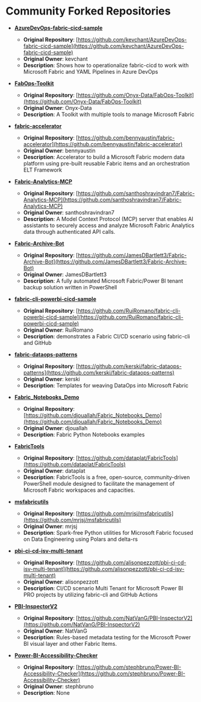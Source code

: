 # Community Forked Repositories

- **[AzureDevOps-fabric-cicd-sample](https://github.com/FabricEssentials/AzureDevOps-fabric-cicd-sample)**
  - **Original Repository**: [https://github.com/kevchant/AzureDevOps-fabric-cicd-sample](https://github.com/kevchant/AzureDevOps-fabric-cicd-sample)
  - **Original Owner**: kevchant
  - **Description**: Shows how to operationalize fabric-cicd to work with Microsoft Fabric and YAML Pipelines in Azure DevOps

- **[FabOps-Toolkit](https://github.com/FabricEssentials/FabOps-Toolkit)**
  - **Original Repository**: [https://github.com/Onyx-Data/FabOps-Toolkit](https://github.com/Onyx-Data/FabOps-Toolkit)
  - **Original Owner**: Onyx-Data
  - **Description**: A Toolkit with multiple tools to manage Microsoft Fabric

- **[fabric-accelerator](https://github.com/FabricEssentials/fabric-accelerator)**
  - **Original Repository**: [https://github.com/bennyaustin/fabric-accelerator](https://github.com/bennyaustin/fabric-accelerator)
  - **Original Owner**: bennyaustin
  - **Description**: Accelerator to build a Microsoft Fabric modern data platform using pre-built reusable Fabric items and an orchestration ELT Framework

- **[Fabric-Analytics-MCP](https://github.com/FabricEssentials/Fabric-Analytics-MCP)**
  - **Original Repository**: [https://github.com/santhoshravindran7/Fabric-Analytics-MCP](https://github.com/santhoshravindran7/Fabric-Analytics-MCP)
  - **Original Owner**: santhoshravindran7
  - **Description**: A Model Context Protocol (MCP) server that enables AI assistants to securely access and analyze Microsoft Fabric Analytics data through authenticated API calls.

- **[Fabric-Archive-Bot](https://github.com/FabricEssentials/Fabric-Archive-Bot)**
  - **Original Repository**: [https://github.com/JamesDBartlett3/Fabric-Archive-Bot](https://github.com/JamesDBartlett3/Fabric-Archive-Bot)
  - **Original Owner**: JamesDBartlett3
  - **Description**: A fully automated Microsoft Fabric/Power BI tenant backup solution written in PowerShell

- **[fabric-cli-powerbi-cicd-sample](https://github.com/FabricEssentials/fabric-cli-powerbi-cicd-sample)**
  - **Original Repository**: [https://github.com/RuiRomano/fabric-cli-powerbi-cicd-sample](https://github.com/RuiRomano/fabric-cli-powerbi-cicd-sample)
  - **Original Owner**: RuiRomano
  - **Description**: demonstrates a Fabric CI/CD scenario using fabric-cli and GitHub

- **[fabric-dataops-patterns](https://github.com/FabricEssentials/fabric-dataops-patterns)**
  - **Original Repository**: [https://github.com/kerski/fabric-dataops-patterns](https://github.com/kerski/fabric-dataops-patterns)
  - **Original Owner**: kerski
  - **Description**: Templates for weaving DataOps into Microsoft Fabric

- **[Fabric_Notebooks_Demo](https://github.com/FabricEssentials/Fabric_Notebooks_Demo)**
  - **Original Repository**: [https://github.com/djouallah/Fabric_Notebooks_Demo](https://github.com/djouallah/Fabric_Notebooks_Demo)
  - **Original Owner**: djouallah
  - **Description**: Fabric Python Notebooks examples

- **[FabricTools](https://github.com/FabricEssentials/FabricTools)**
  - **Original Repository**: [https://github.com/dataplat/FabricTools](https://github.com/dataplat/FabricTools)
  - **Original Owner**: dataplat
  - **Description**: FabricTools is a free, open-source, community-driven PowerShell module designed to facilitate the management of Microsoft Fabric workspaces and capacities.

- **[msfabricutils](https://github.com/FabricEssentials/msfabricutils)**
  - **Original Repository**: [https://github.com/mrjsj/msfabricutils](https://github.com/mrjsj/msfabricutils)
  - **Original Owner**: mrjsj
  - **Description**: Spark-free Python utilities for Microsoft Fabric focused on Data Engineering using Polars and delta-rs

- **[pbi-ci-cd-isv-multi-tenant](https://github.com/FabricEssentials/pbi-ci-cd-isv-multi-tenant)**
  - **Original Repository**: [https://github.com/alisonpezzott/pbi-ci-cd-isv-multi-tenant](https://github.com/alisonpezzott/pbi-ci-cd-isv-multi-tenant)
  - **Original Owner**: alisonpezzott
  - **Description**: CI/CD scenario Multi Tenant for Microsoft Power BI PRO projects by utilizing fabric-cli and GitHub Actions

- **[PBI-InspectorV2](https://github.com/FabricEssentials/PBI-InspectorV2)**
  - **Original Repository**: [https://github.com/NatVanG/PBI-InspectorV2](https://github.com/NatVanG/PBI-InspectorV2)
  - **Original Owner**: NatVanG
  - **Description**: Rules-based metadata testing for the Microsoft Power BI visual layer and other Fabric Items.

- **[Power-BI-Accessibility-Checker](https://github.com/FabricEssentials/Power-BI-Accessibility-Checker)**
  - **Original Repository**: [https://github.com/stephbruno/Power-BI-Accessibility-Checker](https://github.com/stephbruno/Power-BI-Accessibility-Checker)
  - **Original Owner**: stephbruno
  - **Description**: None

